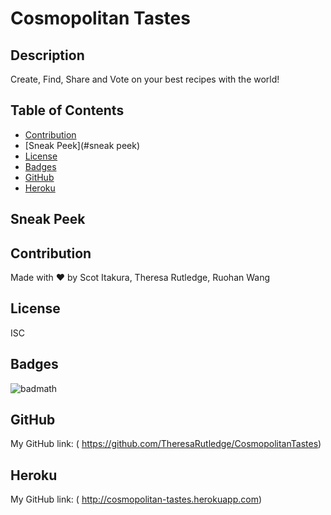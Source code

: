 # Cosmopolitan Tastes

## Description

Create, Find, Share and Vote on your best recipes with the world!

## Table of Contents

  - [Contribution](#contribution)
  - [Sneak Peek](#sneak peek)
  - [License](#license)
  - [Badges](#badges)
  - [GitHub](#github)
  - [Heroku](#heroku)

## Sneak Peek


## Contribution

Made with ❤️ by Scot Itakura, Theresa Rutledge, Ruohan Wang

## License

ISC

## Badges

![badmath](https://img.shields.io/conda/l/conda-forge/setuptools?color=Blue&label=License&logo=ISC&logoColor=blue&style=plastic)

## GitHub

My GitHub link: ( https://github.com/TheresaRutledge/CosmopolitanTastes)

## Heroku

My GitHub link: ( http://cosmopolitan-tastes.herokuapp.com)
